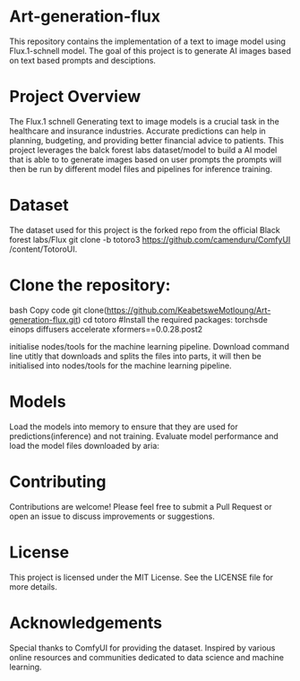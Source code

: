 # Art-generation-flux

This repository contains the implementation of a text to image model using Flux.1-schnell model. The goal of this project is to generate AI images based on text based prompts and desciptions.

# Project Overview
The Flux.1 schnell Generating text to image models is a crucial task in the healthcare and insurance industries. Accurate predictions can help in planning, budgeting, and providing better financial advice to patients. This project leverages the balck forest labs dataset/model to build a AI model that is able to to generate images based on user prompts the prompts will then be run by different model files and pipelines for inference training. 

# Dataset
The dataset used for this project is the forked repo from the official Black forest labs/Flux git clone -b totoro3 https://github.com/camenduru/ComfyUI /content/TotoroUI. 

# Clone the repository:
bash Copy code git clone(https://github.com/KeabetsweMotloung/Art-generation-flux.git) cd totoro #Install the required packages: torchsde einops diffusers accelerate xformers==0.0.28.post2


initialise nodes/tools for the machine learning pipeline.
Download command line utitly that downloads and splits the files into parts, it will then be initialised into nodes/tools for the machine learning pipeline.
# Models
Load the models into memory to ensure that they are used for predictions(inference) and not training.
Evaluate model performance and load the model files downloaded by aria:

# Contributing 
Contributions are welcome! Please feel free to submit a Pull Request or open an issue to discuss improvements or suggestions.

# License
This project is licensed under the MIT License. See the LICENSE file for more details.

# Acknowledgements
Special thanks to ComfyUI for providing the dataset. Inspired by various online resources and communities dedicated to data science and machine learning.
